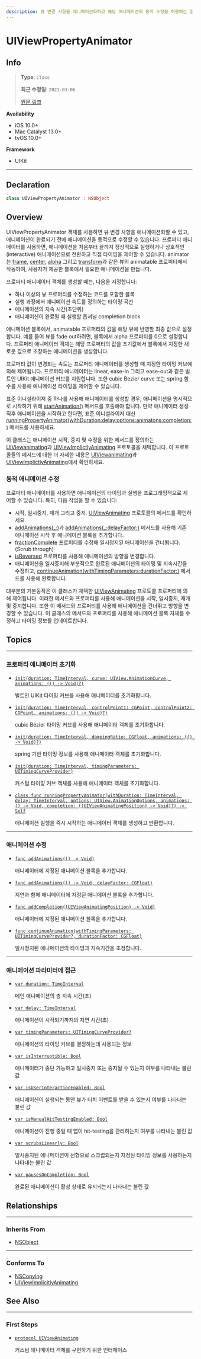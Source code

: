 ```yaml
---
description: 뷰 변경 사항을 애니메이션화하고 해당 애니메이션의 동적 수정을 허용하는 클래스
---
```


# UIViewPropertyAnimator

## Info
> **Type**: `Class`
>
> **최근 수정일**: `2021-03-06`
>
> [원문 링크](https://developer.apple.com/documentation/uikit/uiviewpropertyanimator)

**Availability**

- iOS 10.0+
- Mac Catalyst 13.0+
- tvOS 10.0+

**Framework**

- UIKit

---

## Declaration

```swift
class UIViewPropertyAnimator : NSObject
```

## Overview

UIViewPropertyAnimator 객체를 사용하면 뷰 변경 사항을 애니메이션화할 수 있고, 애니메이션이 완료되기 전에 애니메이션을 동적으로 수정할 수 있습니다. 프로퍼티 애니메이터를 사용하면, 애니메이션을 처음부터 끝까지 정상적으로 실행하거나 상호적인(interactive) 애니메이션으로 전환하고 직접 타이밍을 제어할 수 있습니다. animator는 [frame](https://developer.apple.com/documentation/uikit/uiview/1622621-frame), [center](https://developer.apple.com/documentation/uikit/uiview/1622627-center), [alpha](https://developer.apple.com/documentation/uikit/uiview/1622417-alpha) 그리고 [transform](https://developer.apple.com/documentation/uikit/uiview/1622459-transform)과 같은 뷰의 animatable 프로퍼티에서 작동하여, 사용자가 제공한 블록에서 필요한 애니메이션을 만듭니다.

프로퍼티 애니메이터 객체를 생성할 때는, 다음을 지정합니다:

- 하나 이상의 뷰 프로퍼티를 수정하는 코드를 포함한 블록
- 실행 과정에서 애니메이션 속도를 정의하는 타이밍 곡선
- 애니메이션의 지속 시간(초단위)
- 애니메이션이 완료될 때 실행할 옵셔널 completion block

애니메이션 블록에서, animatable 프로퍼티의 값을 해당 뷰에 반영할 최종 값으로 설정합니다. 예를 들어 뷰를 fade out하려면, 블록에서 alpha 프로퍼티를 0으로 설정합니다. 프로퍼티 애니메이터 객체는 해당 프로퍼티의 값을 초기값에서 블록에서 지정한 새로운 값으로 조장하는 애니메이션을 생성합니다.

프로퍼티 값이 변경되는 속도는 프로퍼티 애니메이터를 생성할 때 지정한 타이밍 커브에 의해 제어됩니다. 프로퍼티 애니메이터는 linear, ease-in 그리고 ease-out과 같은 빌트인 UIKit 애니메이션 커브를 지원합니다. 또한 cubic Bezier curve 또는 spring 함수를 사용해 애니메이션 타이밍을 제어할 수 있습니다.

표준 이니셜라이저 중 하나를 사용해 애니메이터를 생성할 경우, 애니메이션을 명시적으로 시작하기 위해 [startAnimation()](https://developer.apple.com/documentation/uikit/uiviewanimating/1649786-startanimation) 메서드를 호출해야 합니다. 만약 애니메이터 생성 직후 애니메이션을 시작하고 한다면, 표준 이니셜라이저 대신 [runningPropertyAnimator(withDuration:delay:options:animatons:completion:)](https://developer.apple.com/documentation/uikit/uiviewpropertyanimator/1648367-runningpropertyanimator) 메서드를 사용하세요.

이 클래스는 애니메이션 시작, 중지 및 수정을 위한 메서드를 정의하는 [UIViewanimating](https://developer.apple.com/documentation/uikit/uiviewanimating)과 [UIViewImplictlyAnimating](https://developer.apple.com/documentation/uikit/uiviewimplicitlyanimating) 프로토콜을 채택합니다. 이 프로토콜들의 메서드에 대한 더 자세한 내용은 [UIViewanimating](https://developer.apple.com/documentation/uikit/uiviewanimating)과 [UIViewImplictlyAnimating](https://developer.apple.com/documentation/uikit/uiviewimplicitlyanimating)에서 확인하세요.

### 동적 애니메이션 수정

프로퍼티 애니메이터를 사용하면 애니메이션의 타이밍과 실행을 프로그래밍적으로 제어할 수 있습니다. 특히, 다음 작업을 할 수 있습니다:

- 시작, 일시중지, 재개 그리고 중지. [UIViewAnimating](https://developer.apple.com/documentation/uikit/uiviewanimating) 프로토콜의 메서드를 확인하세요.
- [addAnimations(\_:)](https://developer.apple.com/documentation/uikit/uiviewpropertyanimator/1648374-addanimations)과 [addAnimations(_:delayFactor:)](https://developer.apple.com/documentation/uikit/uiviewpropertyanimator/1648370-addanimations) 메서드를 사용해 기존 애니메이션 시작 후 애니메이션 블록을 추가합니다.
- [fractionComplete](https://developer.apple.com/documentation/uikit/uiviewanimating/1649787-fractioncomplete) 프로퍼티를 수정해 일시정지된 애니메이션을 건너뜁니다.(Scrub through)
- [isReversed](https://developer.apple.com/documentation/uikit/uiviewanimating/1649804-isreversed) 프로퍼티를 사용해 애니메이션의 방향을 변경합니다.
- 애니메이션을 일시중지해 부분적으로 완료된 애니메이션의 타이밍 및 지속시간을 수정하고, [continueAnimation(withTimingParameters:durationFactor:)](https://developer.apple.com/documentation/uikit/uiviewpropertyanimator/1648371-continueanimation) 메서드를 사용해 완료합니다.

대부분의 기본동작은 이 클래스가 채택한 [UIViewAnimating](https://developer.apple.com/documentation/uikit/uiviewanimating) 프로토콜 프로퍼티에 의해 제어됩니다. 이러한 메서드와 프로퍼티를 사용해 애니메이션을 시작, 일시중지, 재개 및 중지합니다. 또한 이 메서드와 프로퍼티를 사용해 애니메이션을 건너뛰고 방향을 변경할 수 있습니다. 이 클래스의 메서드와 프로퍼티를 사용해 애니메이션 블록 자체를 수정하고 타이밍 정보를 업데이트합니다.

## Topics

---

### 프로퍼티 애니메이터 초기화

- [`init(duration: TimeInterval, curve: UIView.AnimationCurve, animations: (() -> Void)?)`](https://developer.apple.com/documentation/uikit/uiviewpropertyanimator/1648366-init)

  빌트인 UIKit 타이밍 커브를 사용해 애니메이터를 초기화합니다.

- [`init(duration: TimeInterval, controlPoint1: CGPoint, controlPoint2: CGPoint, animations: (() -> Void)?)`](https://developer.apple.com/documentation/uikit/uiviewpropertyanimator/1648368-init)

  cubic Bézier 타이밍 커브를 사용해 애니메이터 객체를 초기화합니다.

- [`init(duration: TimeInterval, dampingRatio: CGFloat, animations: (() -> Void)?)`](https://developer.apple.com/documentation/uikit/uiviewpropertyanimator/1648369-init)

  spring 기반 타이밍 정보를 사용해 애니메이터 객체를 초기화합니다.

- [`init(duration: TimeInterval, timingParameters: UITimingCurveProvider)`](https://developer.apple.com/documentation/uikit/uiviewpropertyanimator/1648362-init)

  커스텀 타이밍 커브 객체를 사용해 애니메이터 객체를 초기화합니다.

- [`class func runningPropertyAnimator(withDuration: TimeInterval, delay: TimeInterval, options: UIView.AnimationOptions, animations: () -> Void, completion: ((UIViewAnimatingPosition) -> Void)?) -> Self`](https://developer.apple.com/documentation/uikit/uiviewpropertyanimator/1648367-runningpropertyanimator)

  애니메이션 실행을 즉시 시작하는 애니메이터 객체를 생성하고 반환합니다.

---

### 애니메이션 수정

- [`func addAnimations(() -> Void)`](https://developer.apple.com/documentation/uikit/uiviewpropertyanimator/1648374-addanimations)

  애니메이터에 지정된 애니메이션 블록을 추가합니다.

- [`func addAnimations(() -> Void, delayFactor: CGFloat)`](https://developer.apple.com/documentation/uikit/uiviewpropertyanimator/1648370-addanimations)

  지연과 함께 애니메이터에 지정된 애니메이션 블록을 추가합니다.

- [`func addCompletion((UIViewAnimatingPosition) -> Void)`](https://developer.apple.com/documentation/uikit/uiviewpropertyanimator/1648373-addcompletion)

  애니메이터에 지정된 애니메이션 블록을 추가합니다.

- [`func continueAnimation(withTimingParameters: UITimingCurveProvider?, durationFactor: CGFloat)`](https://developer.apple.com/documentation/uikit/uiviewpropertyanimator/1648371-continueanimation)

  일시정지된 애니메이션의 타이밍과 지속기간을 조정합니다.

---

### 애니메이션 파라미터에 접근

- [`var duration: TimeInterval`](https://developer.apple.com/documentation/uikit/uiviewpropertyanimator/1648375-duration)

  메인 애니메이션의 총 지속 시간(초)

- [`var delay: TimeInterval`](https://developer.apple.com/documentation/uikit/uiviewpropertyanimator/2097549-delay)

  애니메이션이 시작되기까지의 지연 시간(초)

- [`var timingParameters: UITimingCurveProvider?`](https://developer.apple.com/documentation/uikit/uiviewpropertyanimator/1648363-timingparameters)

  애니메이션의 타이밍 커브를 결정하는데 사용되는 정보

- [`var isInterruptible: Bool`](https://developer.apple.com/documentation/uikit/uiviewpropertyanimator/1648372-isinterruptible)

  애니메이터가 중단 가능하고 일시중지 또는 중지될 수 있는지 여부를 나타내는 불린 값

- [`var isUserInteractionEnabled: Bool`](https://developer.apple.com/documentation/uikit/uiviewpropertyanimator/1648365-isuserinteractionenabled)

  애니메이션이 실행되는 동안 뷰가 터치 이벤트를 받을 수 있는지 여부를 나타내는 불린 값

- [`var isManualHitTestingEnabled: Bool`](https://developer.apple.com/documentation/uikit/uiviewpropertyanimator/2097548-ismanualhittestingenabled)

  애니메이션이 진행 중일 때 앱이 hit-testing을 관리하는지 여부를 나타내는 불린 값

- [`var scrubsLinearly: Bool`](https://developer.apple.com/documentation/uikit/uiviewpropertyanimator/2873966-scrubslinearly)

  일시중지된 애니메이션이 선형으로 스크럽되는지 지정된 타이밍 정보를 사용하는지 나타내는 불린 값

- [`var pausesOnCompletion: Bool`](https://developer.apple.com/documentation/uikit/uiviewpropertyanimator/2909004-pausesoncompletion)

  완료된 애니메이션이 활성 상태로 유지되는지 나타내는 불린 값



## Relationships

---

### Inherits From

- [NSObject](https://developer.apple.com/documentation/objectivec/nsobject)

---

### Conforms To

- [NSCopying](https://developer.apple.com/documentation/foundation/nscopying)
- [UIViewImplicitlyAnimating](https://developer.apple.com/documentation/uikit/uiviewimplicitlyanimating)

## See Also

---

### First Steps

- [`protocol UIViewAnimating`](https://developer.apple.com/documentation/uikit/uiviewanimating)

  커스텀 애니메이터 객체를 구현하기 위한 인터페이스